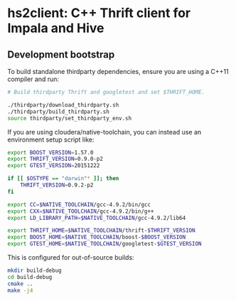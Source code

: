 # hs2client: C++ Thrift client for Impala and Hive

## Development bootstrap

To build standalone thirdparty dependencies, ensure you are using a C++11
compiler and run:

```bash
# Build thirdparty Thrift and googletest and set $THRIFT_HOME.

./thirdparty/download_thirdparty.sh
./thirdparty/build_thirdparty.sh
source thirdparty/set_thirdparty_env.sh
```

If you are using cloudera/native-toolchain, you can instead use an environment
setup script like:

```bash
export BOOST_VERSION=1.57.0
export THRIFT_VERSION=0.9.0-p2
export GTEST_VERSION=20151222

if [[ $OSTYPE == "darwin"* ]]; then
	THRIFT_VERSION=0.9.2-p2
fi

export CC=$NATIVE_TOOLCHAIN/gcc-4.9.2/bin/gcc
export CXX=$NATIVE_TOOLCHAIN/gcc-4.9.2/bin/g++
export LD_LIBRARY_PATH=$NATIVE_TOOLCHAIN/gcc-4.9.2/lib64

export THRIFT_HOME=$NATIVE_TOOLCHAIN/thrift-$THRIFT_VERSION
export BOOST_HOME=$NATIVE_TOOLCHAIN/boost-$BOOST_VERSION
export GTEST_HOME=$NATIVE_TOOLCHAIN/googletest-$GTEST_VERSION
```

This is configured for out-of-source builds:

```bash
mkdir build-debug
cd build-debug
cmake ..
make -j4
```